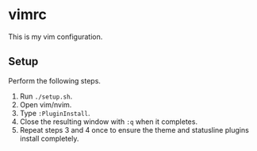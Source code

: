 # vimrc

This is my vim configuration.

## Setup

Perform the following steps.

1. Run `./setup.sh`.
2. Open vim/nvim.
3. Type `:PluginInstall`.
4. Close the resulting window with `:q` when it completes.
5. Repeat steps 3 and 4 once to ensure the theme and statusline plugins install completely.
